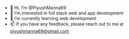 - 👋 Hi, I’m @PiyushManna69
- 👀 I’m interested in full stack web and app development
- 🌱 I’m currently learning web development
- 📫 If you have any feedback, please reach out to me at piyushmanna69@gmail.com

